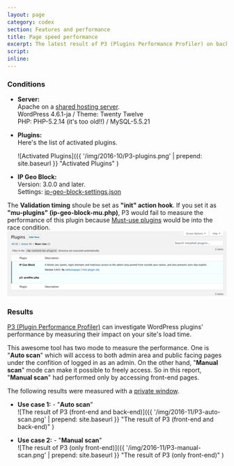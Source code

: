 ```yaml
---
layout: page
category: codex
section: Features and performance
title: Page speed performance
excerpt: The latest result of P3 (Plugins Performance Profiler) on back-end and front-end.
script:
inline:
---
```


### Conditions ###
- **Server:**  
  Apache on a [shared hosting server](http://homepage.nifty.com/ "LaCoocan").  
  WordPress 4.6.1-ja / Theme: Twenty Twelve  
  PHP: PHP-5.2.14 (it's too old!!) / MySQL-5.5.21

- **Plugins:**  
  Here's the list of activated plugins.  
  
  ![Activated Plugins]({{ '/img/2016-10/P3-plugins.png' | prepend: site.baseurl }}
   "Activated Plugins"
  )

- **IP Geo Block:**  
  Version: 3.0.0 and later.  
  Settings:
  [ip-geo-block-settings.json](https://gist.github.com/tokkonopapa/a6805c53b32e0fb1dc49c19434e81591 "IP Geo Block settings for performance measure.")  

<div class="alert alert-info">
    The <strong>Validation timing</strong> shoule be set as 
    <strong>"init" action hook</strong>. If you set it as 
    <strong>"mu-plugins" (ip-geo-block-mu.php)</strong>, P3 would fail to 
    measure the performance of this plugin because 
    <a href="https://codex.wordpress.org/Must_Use_Plugins" title="Must Use Plugins &laquo; WordPress Codex">Must-use plugins</a>
    would be into the race condition.  
    <img src="/img/2016-10/P3-mu-plugins.png" title="Must-use Plugins" />
</div>

### Results ###

[P3 (Plugin Performance Profiler)](https://wordpress.org/plugins/p3-profiler/ "P3 (Plugin Performance Profiler) &mdash; WordPress Plugins")
can investigate WordPress plugins' performance by measuring their impact on 
your site's load time.

This awesome tool has two mode to measure the performance. One is 
"**Auto scan**" which will access to both admin area and public facing pages 
under the confition of logged in as an admin. On the other hand, 
"**Manual scan**" mode can make it possible to freely access. So in this 
report, "**Manual scan**" had performed only by accessing front-end pages.

The following results were measured with a 
[private window](https://support.mozilla.org/en-US/kb/private-browsing-use-firefox-without-history "Private Browsing - Use Firefox without saving history | Firefox Help").

- **Use case 1:** - "**Auto scan**"  
  ![The result of P3 (front-end and back-end)]({{ '/img/2016-11/P3-auto-scan.png' | prepend: site.baseurl }}
   "The result of P3 (front-end and back-end)"
  )
  
- **Use case 2:** - "**Manual scan**"  
  ![The result of P3 (only front-end)]({{ '/img/2016-11/P3-manual-scan.png' | prepend: site.baseurl }}
   "The result of P3 (only front-end)"
  )
